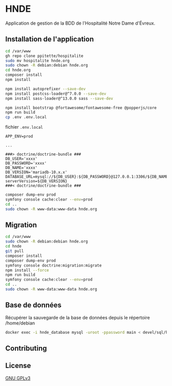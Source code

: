 # HNDE

Application de gestion de la BDD de l'Hospitalité Notre Dame d'Évreux.

## Installation de l'application

```bash
cd /var/www
gh repo clone ppitette/hospitalite
sudo mv hospitalite hnde.org
sudo chown -R debian:debian hnde.org
cd hnde.org
composer install
npm install

npm install autoprefixer --save-dev
npm install postcss-loader@^7.0.0 --save-dev
npm install sass-loader@^13.0.0 sass --save-dev

npm install bootstrap @fortawesome/fontawesome-free @popperjs/core
npm run build
cp .env .env.local
```

fichier `.env.local`

```env
APP_ENV=prod

...

###> doctrine/doctrine-bundle ###
DB_USER='xxxx'
DB_PASSWORD='xxxx'
DB_NAME='xxxx'
DB_VERSION='mariadb-10.x.x'
DATABASE_URL=mysql://${DB_USER}:${DB_PASSWORD}@127.0.0.1:3306/${DB_NAME}?serverVersion=${DB_VERSION}
###< doctrine/doctrine-bundle ###
```

```bash
composer dump-env prod
symfony console cache:clear --env=prod
cd ..
sudo chown -R www-data:www-data hnde.org
```

## Migration

```bash
cd /var/www
sudo chown -R debian:debian hnde.org
cd hnde
git pull
composer install
composer dump-env prod
symfony console doctrine:migration:migrate
npm install --force
npm run build
symfony console cache:clear --env=prod
cd ..
sudo chown -R www-data:www-data hnde.org
```

## Base de données

Récupérer la sauvegarde de la base de données depuis le répertoire /home/debian

```bash
docker exec -i hnde_database mysql -uroot -ppassword main < devel/sql/hnde_database_sav.sql
```

## Contributing

## License
[GNU GPLv3](https://choosealicense.com/licenses/gpl-3.0/)
